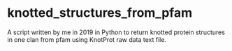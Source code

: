 # knotted_structures_from_pfam

A script written by me in 2019 in Python to return knotted protein structures in one clan from pfam using KnotProt raw data text file.










